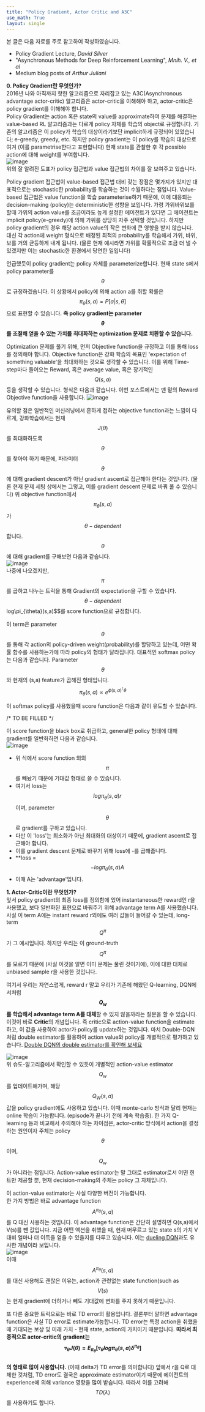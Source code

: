 ```yaml
---
title: "Policy Gradient, Actor Critic and A3C"
use_math: True
layout: single
---
```


본 글은 다음 자료를 주로 참고하여 작성하였습니다.  
- Policy Gradient Lecture, *David Silver*
- "Asynchronous Methods for Deep Reinforcement Learning", *Mnih. V., et al*
- Medium blog posts of *Arthur Juliani*  

**0. Policy Gradient란 무엇인가?**  
2016년 나와 아직까지 핫한 알고리즘으로 자리잡고 있는 A3C(Asynchronous advantage actor-critic) 알고리즘은 actor-critic을 이해해야 하고, 
actor-critic은 policy gradient를 이해해야 합니다.  
Policy Gradient는 action 혹은 state의 value를 approximate하여 문제를 해결하는 value-based RL 알고리즘과는 다르게 policy 자체를 학습의 object로 규정합니다. 
기존의 알고리즘은 이 policy가 학습의 대상이라기보단 implicit하게 규정되어 있었습니다; e-greedy, greedy, etc. 하지만 policy gradient는 이 policy를
 학습의 대상으로 여겨 (이를 parametrise한다고 표현합니다) 현재 state를 관찰한 후 각 possible action에 대해 weight를 부여합니다.  
 ![image](https://user-images.githubusercontent.com/46081019/51182246-e1cd2580-1910-11e9-992c-5028cc951f86.png)  
위의 잘 알려진 도표가 policy 접근법과 value 접근법의 차이를 잘 보여주고 있습니다.  
   
Policy gradient 접근법이 value-based 접근법 대비 갖는 장점은 몇가지가 있지만 대표적으로는 stochastic한 probability를 학습하는 것이 수월하다는 점입니다. 
Value-based 접근법은 value function을 학습 parameterise하기 때문에, 이에 대응되는 decision-making (policy)는 deterministic한 성향을 보입니다. 
가령 가위바위보를 할때 가위의 action value를 조금이라도 높게 설정한 에이전트가 있다면 그 에이전트는 implicit policy(e-greedy)에 의해 가위를 상당히 자주 선택할 것입니다. 
하지만 policy gradient의 경우 해당 action value의 작은 변화에 큰 영향을 받지 않습니다. 대신 각 action에 weight 형식으로 배정된 최적의 probability를 학습해서 
가위, 바위, 보를 거의 균등하게 내게 됩니다. (물론 현재 예시라면 가위를 확률적으로 조금 더 낼 수 있겠지만 이는 stochastic한 환경에서 당연한 일입니다)   

언급했듯이 policy gradient는 policy 자체를 parameterize합니다. 현재 state s에서 policy parameter를 $$\theta$$로 규정하겠습니다. 
이 상황에서 policy에 의해 action a를 취할 확률은 $$\pi_{\theta}(s,a) = P[a|s,\theta]$$으로 표현할 수 있습니다. 
**즉 policy gradient는 parameter $$\theta$$를 조절해 얻을 수 있는 가치를 최대화하는 optimization 문제로 치환할 수 있습니다.**  

Optimization 문제를 풀기 위해, 먼저 Objective function을 규정하고 이를 통해 loss를 정의해야 합니다. 
Objective function은 강화 학습의 목표인 'expectation of something valuable'을 최대화하는 것으로 생각할 수 있습니다. 
이를 위해 Time-step마다 들어오는 Reward, 혹은 average value, 혹은 장기적인 $$Q(s,a)$$ 등을 생각할 수 있습니다. 형식은 다음과 같습니다. 
이번 포스트에서는 맨 밑의 Reward Objective function을 사용합니다.
![image](https://user-images.githubusercontent.com/46081019/51182956-2ce83800-1913-11e9-997d-0f720435359b.png)  

유의할 점은 일반적인 머신러닝에서 흔하게 접하는 objective function과는 느낌이 다르게, 강화학습에서는 현재 $$J(\theta)$$를 최대화하도록 $$\theta$$를 
찾아야 하기 때문에, 파라미터 $$\theta$$에 대해 gradient descent가 아닌 gradient ascent로 접근해야 한다는 것입니다. 
(물론 현재 문제 세팅 상에서는 그렇고, 이를 gradient descent 문제로 바꿔 풀 수 있습니다) 
위 objective function에서 $$\pi_{\theta}(s,a)$$가 $$\theta-dependent$$합니다. $$\theta$$에 대해 gradient를 구해보면 다음과 같습니다.  
![image](https://user-images.githubusercontent.com/46081019/51184149-c9600980-1916-11e9-8705-0ba9385881b0.png)   
나중에 나오겠지만, $$\pi$$를 곱하고 나누는 트릭을 통해 Gradient의 expectation을 구할 수 있습니다. $$\theta-dependent%%한 $$log\pi_{\theta}(s,a)$$를 score function으로 규정합니다. 
  
이 term은 parameter $$\theta$$를 통해 각 action의 policy-driven weight(probability)를 할당하고 있는데, 어떤 확률 함수를 사용하는가에 따라 policy의 형태가 달라집니다. 
대표적인 softmax policy는 다음과 같습니다. Parameter $$\theta$$와 현재의 (s,a) feature가 곱해진 형태입니다.
$$\pi_{\theta}(s,a) \propto e^{\phi(s,a)^{\intercal}\theta}$$   
  
이 softmax policy를 사용했을때 score function은 다음과 같이 유도할 수 있습니다.  
  
/* TO BE FILLED */  
  
이 score function을 black box로 취급하고, general한 policy 형태에 대해 gradient를 일반화하면 다음과 같습니다.  
![image](https://user-images.githubusercontent.com/46081019/51185128-a71bbb00-1919-11e9-84fb-99888610e3ee.png)  
- 위 식에서 score function 외의 $$\pi$$를 빼놨기 때문에 기대값 형태로 쓸 수 있습니다.
- 여기서 loss는 $$log{\pi}_{\theta}(s,a)r$$이며, parameter $$\theta$$로 gradient를 구하고 있습니다.
- 다만 이 'loss'는 최소화가 아닌 최대화의 대상이기 때문에, gradient ascent로 접근해야 합니다.
- 이를 gradient descent 문제로 바꾸기 위해 loss에 -를 곱해줍니다.  
- **loss = $$-log{\pi}_{\theta}(s,a)A$$
- 이때 A는 'advantage'입니다.
  
**1. Actor-Critic이란 무엇인가?**  
앞서 policy gradient의 최종 loss를 정의함에 있어 instantaneous한 reward인 r을 사용했고, 보다 일반화된 표현으로 바꿔주기 위해 advantage term A를 사용했습니다. 사실 이 term A에는 instant reward r외에도 여러 값들이 들어갈 수 있는데, long-term $$Q^{\pi}$$가 그 예시입니다. 하지만 우리는 이 ground-truth $$Q^{\pi}$$를 모르기 때문에 (사실 이것을 알면 이미 문제는 풀린 것이기에), 이에 대한 대체로 unbiased sample r을 사용한 것입니다.  
  
여기서 우리는 자연스럽게, reward r 말고 우리가 기존에 해왔던 Q-learning, DQN에서처럼 **$$Q_w$$를 학습해서 advantage term A를 대체**할 수 있지 않을까라는 질문을 할 수 있습니다. 이것이 바로 **Critic**의 개념입니다. 즉 critic으로 action-value function을 estimate하고, 이 값을 사용하여 actor가 policy를 update하는 것입니다. 마치 Double-DQN처럼 double estimator를 활용하여 action value와 policy를 개별적으로 평가하고 있습니다. [Double DQN의 double estimator를 확인해 보세요](https://parkgeonyeong.github.io/Double-DQN%EC%9D%98-%EC%9D%B4%EB%A1%A0%EC%A0%81-%EC%9B%90%EB%A6%AC/)  
   
![image](https://user-images.githubusercontent.com/46081019/51327647-21347700-1ab5-11e9-8e16-8cb8d764f79f.png)   
위 슈도-알고리즘에서 확인할 수 있듯이 개별적인 action-value estimator $$Q_w$$를 업데이트해가며, 해당 $$Q_W(s,a)$$값을 policy gradient에도 사용하고 있습니다. 이때 monte-carlo 방식과 달리 현재는 online 학습이 가능합니다. (episode가 끝나기 전에 계속 학습중). 한 가지 Q-learning 등과 비교해서 주의해야 하는 차이점은, actor-critic 방식에서 action을 결정하는 원인이자 주체는 policy $$\theta$$이며, $$Q_w$$가 아니라는 점입니다. Action-value estimator는 말 그대로 estimator로서 어떤 힌트만 제공할 뿐, 현재 decision-making의 주체는 policy 그 자체입니다.  
  
이 action-value estimator는 사실 다양한 버전이 가능합니다.    
한 가지 방법은 바로 advantage function $$A^{\pi_{\theta}}(s,a)$$를 Q 대신 사용하는 것입니다. 이 advantage function은 간단히 설명하면 Q(s,a)에서 V(s)를 뺀 값입니다. 지금 어떤 액션을 취했을 때, 현재 머무르고 있는 state s의 가치 V 대비 얼마나 더 이득을 얻을 수 있을지를 다루고 있습니다. 이는 [dueling DQN](https://arxiv.org/abs/1511.06581)과도 유사한 개념이라 보입니다.  
![image](https://user-images.githubusercontent.com/46081019/51328659-39a59100-1ab7-11e9-8da2-d11223708cee.png)   
이때 $$A^{\pi_{\theta}}(s,a)$$를 대신 사용해도 괜찮은 이유는, action과 관련없는 state function(such as $$V(s)$$는 현재 gradient에 더하거나 빼도 기대값에 변화를 주지 못하기 때문입니다.  
  
또 다른 중요한 트릭으로는 바로 TD error의 활용입니다. 결론부터 말하면 advantage function은 사실 TD error로 estimate가능합니다. TD error는 특정 action을 취했을때 기대되는 보상 및 미래 가치 - 현재 state, action의 가치이기 때문입니다. **따라서 최종적으로 actor-critic의 gradient는  
$$
\triangledown_{\theta}J(\theta) = E_{\pi_{\theta}} [\triangledown_{\theta}log{\pi_{\theta}}(s,a)\delta^{\pi_{\theta}}]
$$  
의 형태로 많이 사용합니다.** (이때 delta가 TD error를 의미합니다)  앞에서 r을 Q로 대체한 것처럼, TD error도 결국은 approximate estimator이기 때문에 에이전트의 experience에 의해 variance 영향을 많이 받습니다. 따라서 이를 고려해 $$TD(\lambda)$$를 사용하기도 합니다.
